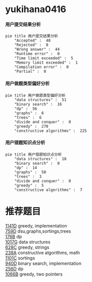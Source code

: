 # yukihana0416

<!-- tabs:start -->



#### **用户提交结果分析**

```mermaid
pie title 用户提交结果分析
    "Accepted" :  48
    "Rejected" :  0
    "Wrong answer" :  44
    "Runtime error" :  0
    "Time limit exceeded" :  5
    "Memory limit exceeded" :  1
    "Compilation error" :  0
    "Partial" :  0
```

#### **用户做题类型偏好分析**

```mermaid
pie title 用户做题类型偏好分析
    "data structures" :  51
    "binary search" :  16
    "dp" :  56
    "graphs" :  6
    "trees" :  6
    "divide and conquer" :  0
    "greedy" :  270
    "constructive algorithms" :  225
```
#### **用户错题知识点分析**

```mermaid
pie title 用户错题知识点分析
    "data structures" :  18
    "binary search" :  0
    "dp" :  14
    "graphs" :  50
    "trees" :  3
    "divide and conquer" :  0
    "greedy" :  5
    "constructive algorithms" :  7
```



<!-- tabs:end -->
# 推荐题目
[1141D](https://codeforces.com/contest/1141/problem/D)		greedy,
                        implementation		  
[759D](https://codeforces.com/contest/759/problem/D)		dsu,graphs,sortings,trees		  
[176B](https://codeforces.com/contest/176/problem/B)		dp		  
[1017G](https://codeforces.com/contest/1017/problem/G)		data structures		  
[628C](https://codeforces.com/contest/628/problem/C)		greedy,
                        strings		  
[238A](https://codeforces.com/contest/238/problem/A)		constructive algorithms,
                        math		  
[1101C](https://codeforces.com/contest/1101/problem/C)		sortings		  
[940D](https://codeforces.com/contest/940/problem/D)		binary search,
                        implementation		  
[256D](https://codeforces.com/contest/256/problem/D)		dp		  
[1066B](https://codeforces.com/contest/1066/problem/B)		greedy,
                        two pointers		  
